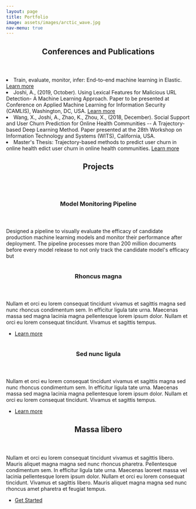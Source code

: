 ```yaml
---
layout: page
title: Portfolio
image: assets/images/arctic_wave.jpg
nav-menu: true
---
```


<!-- Main -->
<div id="main" class="alt">

<!-- One -->
<section id="one">
	<div class="inner">
		<header class="major">
			<h1>Conferences and Publications</h1>
		</header>
		<li>Train, evaluate, monitor, infer: End-to-end machine learning in Elastic. <a href="https://www.elastic.co/blog/train-evaluate-monitor-infer-end-to-end-machine-learning-in-elastic">Learn more</a></li>
		<li>Joshi, A., (2019, October). Using Lexical Features for Malicious URL Detection- A Machine Learning Approach. Paper to be presented at Conference on Applied Machine Learning for Information Security (CAMLIS), Washington, DC, USA. <a href="https://www.camlis.org/2019/talks/joshi">Learn more</a></li>
		<li>Wang, X., Joshi, A., Zhao, K., Zhou, X., (2018, December). Social Support and User Churn Prediction for Online Health Communities -- A Trajectory-based Deep Learning Method. Paper presented at the 28th Workshop on Information Technology and Systems (WITS), California, USA.</li>
		<li>Master's Thesis: Trajectory-based methods to predict user churn in online health edict user churn in online health communities. <a href="https://ir.uiowa.edu/cgi/viewcontent.cgi?article=7709&context=etd">Learn more</a></li>
	</div>
</section>

<!-- Two -->
<section id="one">
	<div class="inner">
		<header class="major">
			<h1>Projects</h1>
		</header>

<!-- Two -->
<section id="two" class="spotlights">
	<section>
		<a href="projects.html" class="image">
			<img src="{% link assets/images/pic08.jpg %}" alt="" data-position="center center" />
		</a>
		<div class="content">
			<div class="inner">
				<header class="major">
					<h3>Model Monitoring Pipeline</h3>
				</header>
				<p>Designed a pipeline to visually evaluate the efficacy of candidate production machine learning models and monitor their performance after deployment. The pipeline processes more than 200 million documents before every model release to not only track the candidate model's efficacy but   </p>
			</div>
		</div>
	</section>
	<section>
		<a href="generic.html" class="image">
			<img src="{% link assets/images/pic09.jpg %}" alt="" data-position="top center" />
		</a>
		<div class="content">
			<div class="inner">
				<header class="major">
					<h3>Rhoncus magna</h3>
				</header>
				<p>Nullam et orci eu lorem consequat tincidunt vivamus et sagittis magna sed nunc rhoncus condimentum sem. In efficitur ligula tate urna. Maecenas massa sed magna lacinia magna pellentesque lorem ipsum dolor. Nullam et orci eu lorem consequat tincidunt. Vivamus et sagittis tempus.</p>
				<ul class="actions">
					<li><a href="generic.html" class="button">Learn more</a></li>
				</ul>
			</div>
		</div>
	</section>
	<section>
		<a href="generic.html" class="image">
			<img src="{% link assets/images/pic10.jpg %}" alt="" data-position="25% 25%" />
		</a>
		<div class="content">
			<div class="inner">
				<header class="major">
					<h3>Sed nunc ligula</h3>
				</header>
				<p>Nullam et orci eu lorem consequat tincidunt vivamus et sagittis magna sed nunc rhoncus condimentum sem. In efficitur ligula tate urna. Maecenas massa sed magna lacinia magna pellentesque lorem ipsum dolor. Nullam et orci eu lorem consequat tincidunt. Vivamus et sagittis tempus.</p>
				<ul class="actions">
					<li><a href="generic.html" class="button">Learn more</a></li>
				</ul>
			</div>
		</div>
	</section>
</section>

<!-- Three -->
<section id="three">
	<div class="inner">
		<header class="major">
			<h2>Massa libero</h2>
		</header>
		<p>Nullam et orci eu lorem consequat tincidunt vivamus et sagittis libero. Mauris aliquet magna magna sed nunc rhoncus pharetra. Pellentesque condimentum sem. In efficitur ligula tate urna. Maecenas laoreet massa vel lacinia pellentesque lorem ipsum dolor. Nullam et orci eu lorem consequat tincidunt. Vivamus et sagittis libero. Mauris aliquet magna magna sed nunc rhoncus amet pharetra et feugiat tempus.</p>
		<ul class="actions">
			<li><a href="generic.html" class="button next">Get Started</a></li>
		</ul>
	</div>
</section>

</div>
